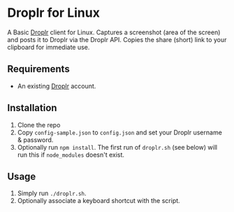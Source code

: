 # Droplr for Linux
A Basic [Droplr](https://d.pr/) client for Linux. Captures a screenshot (area of the screen) and posts it to Droplr via the Droplr API. Copies the share (short) link to your clipboard for immediate use.

## Requirements
* An existing [Droplr](https://d.pr/) account.

## Installation
1. Clone the repo
1. Copy `config-sample.json` to `config.json` and set your Droplr username & password.
1. Optionally run `npm install`. The first run of `droplr.sh` (see below) will run this if `node_modules` doesn't exist.

## Usage
1. Simply run `./droplr.sh`.
1. Optionally associate a keyboard shortcut with the script.